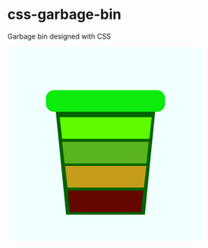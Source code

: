 # css-garbage-bin
Garbage bin designed with CSS

![Preview](https://github.com/JosephLahiru/css-garbage-bin/blob/main/garbage-bin.png)
